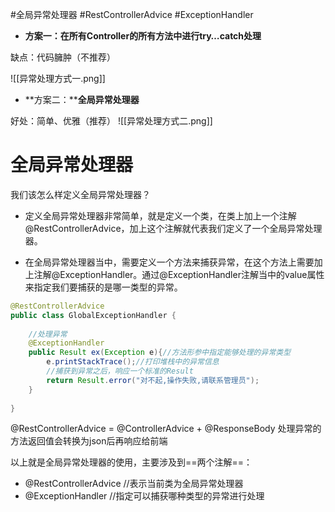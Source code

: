 #全局异常处理器 #RestControllerAdvice #ExceptionHandler
- **方案一：在所有Controller的所有方法中进行try…catch处理**

缺点：代码臃肿（不推荐）

![[异常处理方式一.png]]

- **方案二：****全局异常处理器**

好处：简单、优雅（推荐）
![[异常处理方式二.png]]

# 全局异常处理器

我们该怎么样定义全局异常处理器？

- 定义全局异常处理器非常简单，就是定义一个类，在类上加上一个注解@RestControllerAdvice，加上这个注解就代表我们定义了一个全局异常处理器。
    
- 在全局异常处理器当中，需要定义一个方法来捕获异常，在这个方法上需要加上注解@ExceptionHandler。通过@ExceptionHandler注解当中的value属性来指定我们要捕获的是哪一类型的异常。
    

```Java
@RestControllerAdvice
public class GlobalExceptionHandler {
    
    //处理异常
    @ExceptionHandler
    public Result ex(Exception e){//方法形参中指定能够处理的异常类型
        e.printStackTrace();//打印堆栈中的异常信息
        //捕获到异常之后，响应一个标准的Result
        return Result.error("对不起,操作失败,请联系管理员");
    }
    
}
```

@RestControllerAdvice = @ControllerAdvice + @ResponseBody
处理异常的方法返回值会转换为json后再响应给前端


以上就是全局异常处理器的使用，主要涉及到==两个注解==：
- @RestControllerAdvice //表示当前类为全局异常处理器
- @ExceptionHandler //指定可以捕获哪种类型的异常进行处理
